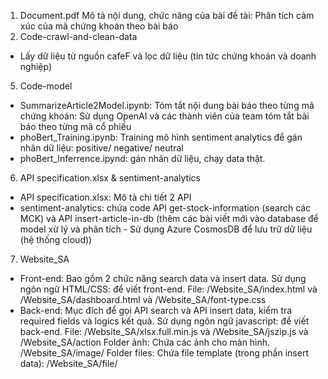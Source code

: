 1. Document.pdf
   Mô tả nội dung, chức năng của bài đề tài: Phân tích cảm xúc của mã chứng khoán theo bài báo
3. Code-crawl-and-clean-data
- Lấy dữ liệu từ nguồn cafeF và lọc dữ liệu (tin tức chứng khoán và doanh nghiệp)
5. Code-model
- SummarizeArticle2Model.ipynb: Tóm tắt nội dung bài báo theo từng mã chứng khoán: Sử dụng OpenAI và các thành viên của team tóm tắt bài báo theo từng mã cổ phiếu 
- phoBert_Training.ipynb: Training mô hình sentiment analytics để gán nhãn dữ liệu: positive/ negative/ neutral
- phoBert_Inferrence.ipynd: gán nhãn dữ liệu, chạy data thật. 
6. API specification.xlsx & sentiment-analytics
- API specification.xlsx: Mô tả chi tiết 2 API 
- sentiment-analytics: chứa code API get-stock-information (search các MCK) và API insert-article-in-db (thêm các bài viết mới vào database để model xử lý và phân tích - Sử dụng Azure CosmosDB để lưu trữ dữ liệu (hệ thống cloud))
7. Website_SA
- Front-end:
Bao gồm 2 chức năng search data và insert data.
Sử dụng ngôn ngữ HTML/CSS: để viết front-end.
File: /Website_SA/index.html và /Website_SA/dashboard.html và /Website_SA/font-type.css
- Back-end:
Mục đích để gọi API search và API insert data, kiểm tra required fields và logics kết quả.
Sử dụng ngôn ngữ javascript: để viết back-end.
File: /Website_SA/xlsx.full.min.js và /Website_SA/jszip.js và /Website_SA/action
Folder ảnh: Chứa các ảnh cho màn hình. /Website_SA/image/
Folder files: Chứa file template (trong phần insert data): /Website_SA/file/
